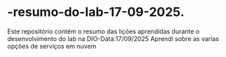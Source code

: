 # -resumo-do-lab-17-09-2025.
Este repositório contém o resumo das lições aprendidas durante o desenvolvimento do lab na DIO-Data:17/09/2025
Aprendi sobre as varias opções de serviços em nuvem
